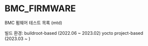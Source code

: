 # BMC_FIRMWARE
BMC 펌웨어 테스트 목록 (mtd)

빌드 환경: 
buildroot-based (2022.06 ~ 2023.02)
yocto project-based (2023.03 ~ )
